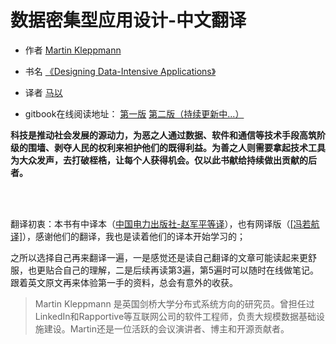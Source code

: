 # 数据密集型应用设计-中文翻译
* 作者 [Martin Kleppmann](https://martin.kleppmann.com/)

* 书名 [《Designing Data-Intensive Applications》](http://shop.oreilly.com/product/0636920032175.do)

* 译者 [马以](https://github.com/gxstax)

* gitbook在线阅读地址：
[第一版](https://ma-yi.gitbook.io/ddia-zh-cn/)
[第二版（持续更新中...）](https://ma-yi.gitbook.io/ddia-zh-cn/)




<font face="幼圆"><strong>科技是推动社会发展的源动力，为恶之人通过数据、软件和通信等技术手段高筑阶级的围墙、剥夺人民的权利来袒护他们的既得利益。为善之人则需要拿起技术工具为大众发声，去打破桎梏，让每个人获得机会。仅以此书献给持续做出贡献的后者。</strong> </font>

<br><br>

翻译初衷：本书有中译本（[中国电力出版社-赵军平等译]()），也有网译版（[[冯若航译]](https://github.com/Vonng/ddia)），感谢他们的翻译，我也是读着他们的译本开始学习的；

之所以选择自己再来翻译一遍，一是感觉还是读自己翻译的文章可能读起来更舒服，也更贴合自己的理解，二是后续再读第3遍，第5遍时可以随时在线做笔记。跟着英文原文再来体验第一手的资料，总会有意外的收获。



> Martin Kleppmann 是英国剑桥大学分布式系统方向的研究员。曾担任过LinkedIn和Rapportive等互联网公司的软件工程师，负责大规模数据基础设施建设。Martin还是一位活跃的会议演讲者、博主和开源贡献者。

